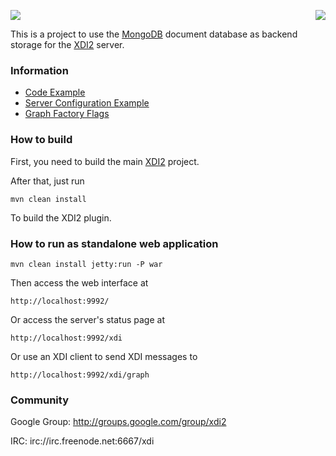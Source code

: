<a href="http://projectdanube.org/" target="_blank"><img src="http://projectdanube.github.com/xdi2/images/projectdanube_logo.png" align="right"></a>
<img src="http://projectdanube.github.com/xdi2/images/logo64.png"><br>

This is a project to use the [MongoDB](http://mongodb.org/) document database as backend storage for the [XDI2](http://github.com/projectdanube/xdi2) server.

### Information

* [Code Example](https://github.com/projectdanube/xdi2-mongodb/wiki/Code%20Example)
* [Server Configuration Example](https://github.com/projectdanube/xdi2-mongodb/wiki/Server%20Configuration%20Example)
* [Graph Factory Flags](https://github.com/projectdanube/xdi2-mongodb/wiki/Graph%20Factory%20Flags)

### How to build

First, you need to build the main [XDI2](http://github.com/projectdanube/xdi2) project.

After that, just run

    mvn clean install

To build the XDI2 plugin.

### How to run as standalone web application

    mvn clean install jetty:run -P war

Then access the web interface at

	http://localhost:9992/

Or access the server's status page at

	http://localhost:9992/xdi

Or use an XDI client to send XDI messages to

    http://localhost:9992/xdi/graph

### Community

Google Group: http://groups.google.com/group/xdi2

IRC: irc://irc.freenode.net:6667/xdi
